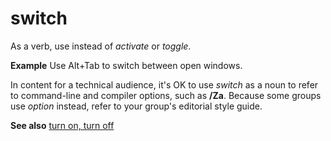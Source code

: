 # switch

As a verb, use instead of *activate* or *toggle*.

**Example** Use Alt+Tab to switch between open windows.

In content for a technical audience, it's OK to use *switch* as a noun to refer to command-line and compiler options, such as **/Za**. Because some groups use *option* instead, refer to your group's editorial style guide.

**See also** [turn on, turn off](/style-guide/a-z-word-list-term-collections/t/turn-on-turn-off)
